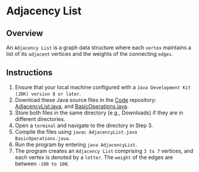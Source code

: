 # Adjacency List

## Overview
An `Adjacency List` is a graph data structure where each `vertex` maintains a list of its `adjacent` vertices and the weights of the connecting `edges`.

## Instructions
1. Ensure that your local machine configured with a `Java Development Kit (JDK) version 8 or later`.
2. Download these Java source files in the [Code](https://github.com/shumarb/code/tree/main) repository: [AdjacencyList.java](https://github.com/shumarb/code/blob/main/code/data-structures/AdjacencyList.java), and [BasicOperations.java](https://github.com/shumarb/code/tree/main/code/BasicOperations.java).
3. Store both files in the same directory (e.g., Downloads) if they are in different directories.
4. Open a `terminal` and navigate to the directory in Step 3.
5. Compile the files using `javac AdjacencyList.java BasicOperations.java`.
6. Run the program by entering `java AdjacencyList`.
7. The program creates an `Adjacency List` comprising `3 to 7` vertices, and each vertex is denoted by a `letter`. The `weight` of the edges are between `-100 to 100`.
